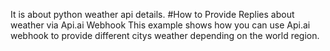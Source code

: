 It is about python weather api details.
#How to Provide Replies about weather via Api.ai Webhook
This example shows how you can use Api.ai webhook to provide different citys weather depending on the world region.
